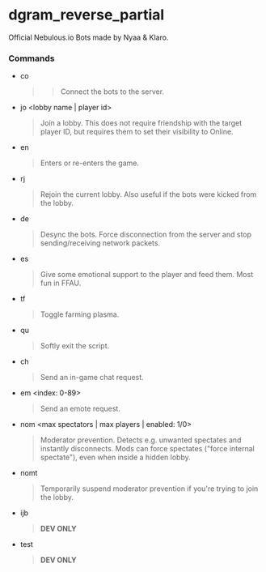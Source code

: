 # dgram_reverse_partial
Official Nebulous.io Bots made by Nyaa &amp; Klaro.

### Commands
* co
	>> Connect the bots to the server.

* jo <lobby name | player id>
	> Join a lobby. This does not require friendship with the target player ID, but requires them to set their visibility to Online.

* en
	> Enters or re-enters the game.

* rj
	> Rejoin the current lobby. Also useful if the bots were kicked from the lobby.

* de
	> Desync the bots. Force disconnection from the server and stop sending/receiving network packets.

* es
	> Give some emotional support to the player and feed them. Most fun in FFAU.

* tf
	> Toggle farming plasma.

* qu
	> Softly exit the script.

* ch <message>
	> Send an in-game chat request.

* em <index: 0-89>
	> Send an emote request.

* nom <max spectators | max players | enabled: 1/0>
	> Moderator prevention. Detects e.g. unwanted spectates and instantly disconnects. Mods can force spectates ("force internal spectate"), even when inside a hidden lobby.

* nomt <timeout>
	> Temporarily suspend moderator prevention if you're trying to join the lobby.

* ijb <token>
	> **DEV ONLY**

* test
	> **DEV ONLY**
